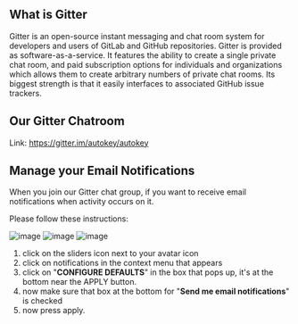## What is Gitter
Gitter is an open-source instant messaging and chat room system for developers and users of GitLab and GitHub repositories. Gitter is provided as software-as-a-service. It features the ability to create a single private chat room, and paid subscription options for individuals and organizations which allows them to create arbitrary numbers of private chat rooms. Its biggest strength is that it easily interfaces to associated GitHub issue trackers.

## Our Gitter Chatroom
Link: https://gitter.im/autokey/autokey

## Manage your Email Notifications
When you join our Gitter chat group, if you want to receive email notifications when activity occurs on it. 

Please follow these instructions:

![image](https://user-images.githubusercontent.com/3880072/211824235-ca4f37dd-7bfc-4892-9334-057e1dcc7902.png)
![image](https://user-images.githubusercontent.com/3880072/211824327-6ec54e41-3953-40ee-9797-e3e6936d1949.png)
![image](https://user-images.githubusercontent.com/3880072/211824355-7ad49211-acab-44c8-87e2-6627b2042d9b.png)

1. click on the sliders icon next to your avatar icon
2. click on notifications in the context menu that appears
3. click on "**CONFIGURE DEFAULTS**" in the box that pops up, it's at the bottom near the APPLY button.
4. now make sure that box at the bottom for "**Send me email notifications**" is checked
5. now press apply.